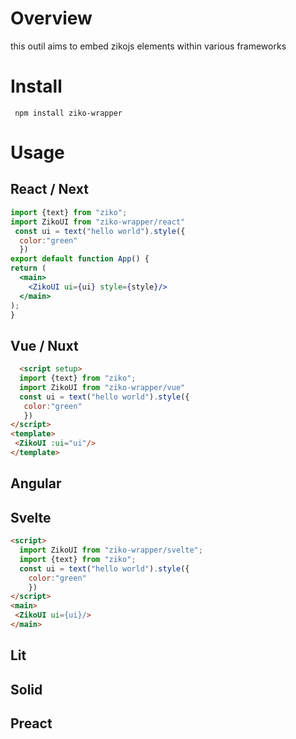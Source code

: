 # Overview 
this outil aims to embed zikojs elements within various frameworks 
# Install
```shell
 npm install ziko-wrapper
```
# Usage
## React / Next
  ```jsx
  import {text} from "ziko";
  import ZikoUI from "ziko-wrapper/react"
   const ui = text("hello world").style({
    color:"green"
    })
  export default function App() {
  return (
    <main>
      <ZikoUI ui={ui} style={style}/>
    </main>
  );
}
  ```
## Vue / Nuxt
 ```html
   <script setup>
   import {text} from "ziko";
   import ZikoUI from "ziko-wrapper/vue"
   const ui = text("hello world").style({
    color:"green"
    })
</script>
<template>
  <ZikoUI :ui="ui"/>
</template>

  ```
## Angular 
## Svelte
```html
<script>
  import ZikoUI from "ziko-wrapper/svelte";
  import {text} from "ziko";
  const ui = text("hello world").style({
    color:"green"
    })
</script>
<main>
 <ZikoUI ui={ui}/>
</main>


```
## Lit 
## Solid 
## Preact 